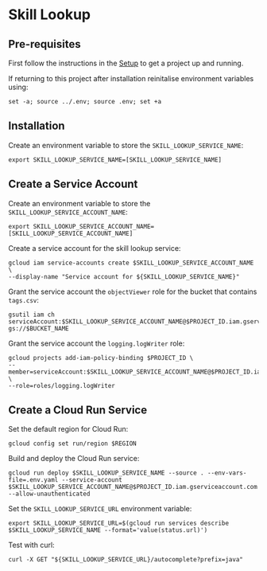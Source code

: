 # Skill Lookup

## Pre-requisites

First follow the instructions in the [Setup](../setup/README.md) to get a project up and running.

If returning to this project after installation reinitalise environment variables using:

```shell
set -a; source ../.env; source .env; set +a
```

## Installation

Create an environment variable to store the `SKILL_LOOKUP_SERVICE_NAME`:

```shell
export SKILL_LOOKUP_SERVICE_NAME=[SKILL_LOOKUP_SERVICE_NAME]
```

## Create a Service Account

Create an environment variable to store the `SKILL_LOOKUP_SERVICE_ACCOUNT_NAME`:

```shell
export SKILL_LOOKUP_SERVICE_ACCOUNT_NAME=[SKILL_LOOKUP_SERVICE_ACCOUNT_NAME]
```

Create a service account for the skill lookup service:

```shell
gcloud iam service-accounts create $SKILL_LOOKUP_SERVICE_ACCOUNT_NAME \
--display-name "Service account for ${SKILL_LOOKUP_SERVICE_NAME}"
```

Grant the service account the `objectViewer` role for the bucket that contains `tags.csv`:

```shell
gsutil iam ch serviceAccount:$SKILL_LOOKUP_SERVICE_ACCOUNT_NAME@$PROJECT_ID.iam.gserviceaccount.com:objectViewer gs://$BUCKET_NAME
```

Grant the service account the `logging.logWriter` role:

```shell
gcloud projects add-iam-policy-binding $PROJECT_ID \
--member=serviceAccount:$SKILL_LOOKUP_SERVICE_ACCOUNT_NAME@$PROJECT_ID.iam.gserviceaccount.com \
--role=roles/logging.logWriter
```

## Create a Cloud Run Service

Set the default region for Cloud Run:

```shell
gcloud config set run/region $REGION
```

Build and deploy the Cloud Run service:

```shell
gcloud run deploy $SKILL_LOOKUP_SERVICE_NAME --source . --env-vars-file=.env.yaml --service-account $SKILL_LOOKUP_SERVICE_ACCOUNT_NAME@$PROJECT_ID.iam.gserviceaccount.com --allow-unauthenticated
```

Set the `SKILL_LOOKUP_SERVICE_URL` environment variable:

```shell
export SKILL_LOOKUP_SERVICE_URL=$(gcloud run services describe $SKILL_LOOKUP_SERVICE_NAME --format='value(status.url)')
```

Test with curl:

```shell
curl -X GET "${SKILL_LOOKUP_SERVICE_URL}/autocomplete?prefix=java"
```
